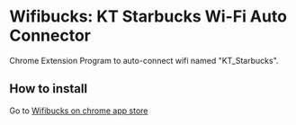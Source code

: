 # Wifibucks: KT Starbucks Wi-Fi Auto Connector

Chrome Extension Program to auto-connect wifi named "KT_Starbucks".

## How to install

Go to [Wifibucks on chrome app store]()

